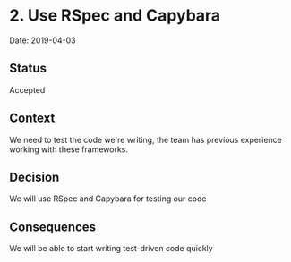 # 2. Use RSpec and Capybara

Date: 2019-04-03

## Status

Accepted

## Context

We need to test the code we're writing, the team has previous experience working
with these frameworks.

## Decision

We will use RSpec and Capybara for testing our code

## Consequences

We will be able to start writing test-driven code quickly
